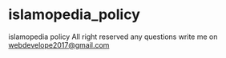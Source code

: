 # islamopedia_policy
islamopedia policy
All right reserved
any questions write me on webdevelope2017@gmail.com
